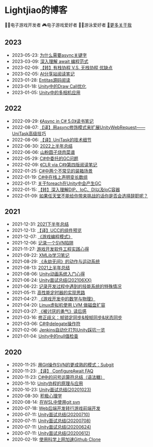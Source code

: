 # Lightjiao的博客  
👨‍💻电子游戏开发者  🎮电子游戏爱好者  🏊‍♂️游泳爱好者  [🔗更多关于我](https://github.com/lightjiao/lightjiao.github.io/blob/master/Blogs/000.About-me.md)

## 2023
- 2023-05-23: [为什么需要async关键字](https://github.com/lightjiao/lightjiao.github.io/blob/master/Blogs/074.Why-do-we-need-async-keyword.md)
- 2023-03-09: [深入理解 await 编程范式](https://github.com/lightjiao/lightjiao.github.io/blob/master/Blogs/073.Await-in-deep.md)
- 2023-02-09: [【转】有栈协程 V.S. 无栈协程 优缺点](https://github.com/lightjiao/lightjiao.github.io/blob/master/Blogs/072.Stackfull-stackless-coroutine.md)
- 2023-02-05: [AI分享站阅读笔记](https://github.com/lightjiao/lightjiao.github.io/blob/master/Blogs/071.AI-sharing.md)
- 2023-01-28: [Entitas源码阅读](https://github.com/lightjiao/lightjiao.github.io/blob/master/Blogs/070.Entitas-souces-code.md)
- 2023-01-18: [Unity中的Draw Call优化](https://github.com/lightjiao/lightjiao.github.io/blob/master/Blogs/069.Unity-draw-call.md)
- 2023-01-05: [Unity中的多相机应用](https://github.com/lightjiao/lightjiao.github.io/blob/master/Blogs/068.Multiple-camera-in-unity.md)
## 2022
- 2022-09-29: [《Async in C# 5.0》读书笔记](https://github.com/lightjiao/lightjiao.github.io/blob/master/Blogs/067.Async-in-CSharp.md)
- 2022-08-07: [【译】用async修饰模式来扩展UnityWebRequest——UniTask高级技巧](https://github.com/lightjiao/lightjiao.github.io/blob/master/Blogs/066.UniTask-advanced-techniques-extends-unitywebrequest-via-async-decorator.md.md)
- 2022-08-06: [【译】UniTask的技术细节](https://github.com/lightjiao/lightjiao.github.io/blob/master/Blogs/065.UniTask-technical-details.md)
- 2022-06-30: [2022上半年总结](https://github.com/lightjiao/lightjiao.github.io/blob/master/Blogs/064.Mid-year-summary-2022.md)
- 2022-06-06: [山粉圆子烧肉菜谱](https://github.com/lightjiao/lightjiao.github.io/blob/master/Blogs/063.Cookbook-ShanFenYuanZi.md)
- 2022-05-29: [C#中委托的GC问题](https://github.com/lightjiao/lightjiao.github.io/blob/master/Blogs/062.DelegateGC-in-CSharp.md)
- 2022-02-09: [《CLR via C#》第四版阅读笔记](https://github.com/lightjiao/lightjiao.github.io/blob/master/Blogs/061.DotNET-CLR-via-CSharp.md)
- 2022-01-25: [C#中两个不常见的装箱场景](https://github.com/lightjiao/lightjiao.github.io/blob/master/Blogs/060.Boxing-in-CSharp.md)
- 2022-01-19: [C#中在栈上声明变长数组](https://github.com/lightjiao/lightjiao.github.io/blob/master/Blogs/059.How-to-allocate-dynamic-array-on-stack-in-csharp.md)
- 2022-01-17: [关于foreach在Unity中会产生GC](https://github.com/lightjiao/lightjiao.github.io/blob/master/Blogs/058.Froeach-GC-in-unity.md)
- 2022-01-15: [【转】深入理解DIP、IoC、DI以及IoC容器](https://github.com/lightjiao/lightjiao.github.io/blob/master/Blogs/056.DIP-IoC-DI-and-IoC-containers.md)
- 2022-01-09: [如果任天堂不能给你带来挑战的话你是否会选择辞职呢？](https://github.com/lightjiao/lightjiao.github.io/blob/master/Blogs/054.Think-about-my-career.md)
## 2021
- 2021-12-31: [2021下半年总结](https://github.com/lightjiao/lightjiao.github.io/blob/master/Blogs/053.Year-end-summary-2021.md)
- 2021-12-13: [【译】UCC的组件预览](https://github.com/lightjiao/lightjiao.github.io/blob/master/Blogs/052.UCC-component-overview.md)
- 2021-12-07: [《游戏编程模式》](https://github.com/lightjiao/lightjiao.github.io/blob/master/Blogs/051.Design-pattern-in-game-develop.md)
- 2021-12-06: [记录一个SVN陷阱](https://github.com/lightjiao/lightjiao.github.io/blob/master/Blogs/050.A-SVN-trap.md)
- 2021-11-27: [游戏开发软件工程实践心得](https://github.com/lightjiao/lightjiao.github.io/blob/master/Blogs/049.Game-dev-software-engineering-experience.md)
- 2021-09-22: [XMLib学习笔记](https://github.com/lightjiao/lightjiao.github.io/blob/master/Blogs/047.XMLib-learn.md)
- 2021-08-29: [《永劫无间》的动作与运动系统](https://github.com/lightjiao/lightjiao.github.io/blob/master/Blogs/045.YongJieWuJian-dev-share.md)
- 2021-08-13: [2021上半年总结](https://github.com/lightjiao/lightjiao.github.io/blob/master/Blogs/043.Mid-year-summary-2021.md)
- 2021-08-06: [Unity动画系统入门心得](https://github.com/lightjiao/lightjiao.github.io/blob/master/Blogs/042.Unity-animation-system.md)
- 2021-06-24: [Unity面试总结(202106XX)](https://github.com/lightjiao/lightjiao.github.io/blob/master/Blogs/041.Resume-in-202106.md)
- 2021-06-22: [记录开发过程中遇到的技能系统的特殊情况](https://github.com/lightjiao/lightjiao.github.io/blob/master/Blogs/040.Game-Skill-System-Design.md)
- 2021-05-11: [高性能定时器的实现思路](https://github.com/lightjiao/lightjiao.github.io/blob/master/Blogs/039.Timer.md)
- 2021-04-27: [《游戏开发中的数学与物理》](https://github.com/lightjiao/lightjiao.github.io/blob/master/Blogs/038.Physics_mathematics_skills_for_game_development.md)
- 2021-04-20: [Linux虚拟机使用 LVM 做磁盘扩容](https://github.com/lightjiao/lightjiao.github.io/blob/master/Blogs/030.Linux-LVM-extend.md)
- 2021-03-27: [《被讨厌的勇气》读后感](https://github.com/lightjiao/lightjiao.github.io/blob/master/Blogs/032.The-courage-to-be-hated.md)
- 2021-03-16: [修正歧义：帧锁定同步&按帧同步&状态同步](https://github.com/lightjiao/lightjiao.github.io/blob/master/Blogs/029.frame-sync.md)
- 2021-03-06: [C#中delegate操作符](https://github.com/lightjiao/lightjiao.github.io/blob/master/Blogs/028.cSharp-delegate-operator.md)
- 2021-02-06: [Jenkins自动化打包Unity踩坑一览](https://github.com/lightjiao/lightjiao.github.io/blob/master/Blogs/027.jenkins-build-unity-problems.md)
- 2021-01-04: [Unity中的null值检查](https://github.com/lightjiao/lightjiao.github.io/blob/master/Blogs/026.unity-nullable-check.md)
## 2020
- 2020-11-25: [用Git操作SVN的更成熟的模式：Subgit](https://github.com/lightjiao/lightjiao.github.io/blob/master/Blogs/021.install-subgit.md)
- 2020-11-23: [【译】 ConfigureAwait FAQ](https://github.com/lightjiao/lightjiao.github.io/blob/master/Blogs/020.cSharp-ConfigureAwait.md)
- 2020-11-23: [C#中的问号运算符总结（语法糖）](https://github.com/lightjiao/lightjiao.github.io/blob/master/Blogs/018.cSharp-question-mark-operator.md)
- 2020-11-10: [Unity协程的原理与应用](https://github.com/lightjiao/lightjiao.github.io/blob/master/Blogs/017.coroutine-in-unity.md)
- 2020-10-23: [Unity面试总结(20201023)](https://github.com/lightjiao/lightjiao.github.io/blob/master/Blogs/016.resume-in-20201023.md)
- 2020-08-30: [积极心理学](https://github.com/lightjiao/lightjiao.github.io/blob/master/Blogs/015.positive-psychology.md)
- 2020-08-14: [在WSL中使用git svn](https://github.com/lightjiao/lightjiao.github.io/blob/master/Blogs/014.git-svn-in-wsl.md)
- 2020-07-18: [Web后端开发转行游戏前端开发](https://github.com/lightjiao/lightjiao.github.io/blob/master/Blogs/013.chang-my-career-to-unity.md)
- 2020-07-11: [Unity面试总结(20200710)](https://github.com/lightjiao/lightjiao.github.io/blob/master/Blogs/012.resume-in-20200710.md)
- 2020-07-11: [Unity面试总结(20200708)](https://github.com/lightjiao/lightjiao.github.io/blob/master/Blogs/011.resume-in-20200708.md)
- 2020-07-11: [Unity面试总结(20200624)](https://github.com/lightjiao/lightjiao.github.io/blob/master/Blogs/010.resume-in-20200624.md)
- 2020-07-11: [Unity面试总结(20200612)](https://github.com/lightjiao/lightjiao.github.io/blob/master/Blogs/009.resume-in-20200612.md)
- 2020-02-19: [使用科学上网加速Github Clone](https://github.com/lightjiao/lightjiao.github.io/blob/master/Blogs/001.Github-clone-slow.md)

